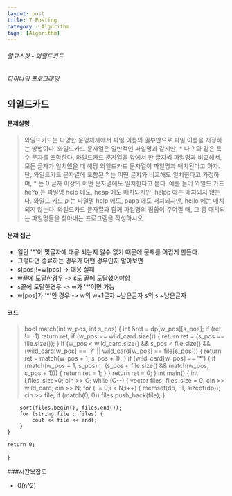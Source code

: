 ```yaml
---
layout: post
title: 7 Posting
category : Algorithm
tags: [Algorithm]
---
```

###### 알고스팟 - 와일드카드 

###### 다이나믹 프로그래밍

## 와일드카드

#### 문제설명
>와일드카드는 다양한 운영체제에서 파일 이름의 일부만으로 파일 이름을 지정하는 방법이다. 와일드카드 문자열은 일반적인 파일명과 같지만, * 나 ? 와 같은 특수 문자를 포함한다. 와일드카드 문자열을 앞에서 한 글자씩 파일명과 비교해서, 모든 글자가 일치했을 때 해당 와일드카드 문자열이 파일명과 매치된다고 하자. 단, 와일드카드 문자열에 포함된 ? 는 어떤 글자와 비교해도 일치한다고 가정하며, * 는 0 글자 이상의 어떤 문자열에도 일치한다고 본다. 예를 들어 와일드 카드 he?p 는 파일명 help 에도, heap 에도 매치되지만, helpp 에는 매치되지 않는다. 와일드 카드 *p* 는 파일명 help 에도, papa 에도 매치되지만, hello 에는 매치되지 않는다. 와일드카드 문자열과 함께 파일명의 집합이 주어질 때, 그 중 매치되는 파일명들을 찾아내는 프로그램을 작성하시오.

#### 문제 접근
- 일단 '*'이 몇글자에 대응 되는지 알수 없기 때문에 문제를 어렵게 만든다.
- 그렇다면 종료하는 경우가 어떤 경우인지 알아보면 
-  s[pos]!=w[pos] -> 대응 실패
-  w끝에 도달한경우 -> s도 끝에 도달했어야함
-  s끝에 도달한경우 -> w가 '*'이면 가능
-  w[pos]가 '*'인 경우 -> w의 w+1글자 ~남은글자 s의 s ~남은글자 

#### 코드
>bool match(int w_pos, int s_pos) {
	int &ret = dp[w_pos][s_pos];
	if (ret != -1) return ret;
	if (w_pos == wild_card.size()) { 
		return ret = (s_pos == file.size()); 
	}
	if (w_pos < wild_card.size() && s_pos < file.size() &&
		(wild_card[w_pos] == '?' || wild_card[w_pos] == file[s_pos])) {
			return ret = match(w_pos + 1, s_pos + 1);
	}
	if (wild_card[w_pos] == '*') {
		if (match(w_pos + 1, s_pos) || (s_pos < file.size() && match(w_pos, s_pos + 1))) {
				return ret = 1; 
		}
	}
	return ret = 0;
}
int main() {
	int i,files_size=0;
	cin >> C;
	while (C--) {
		vector<string> files;
		files_size = 0;
		cin >> wild_card;
		cin >> N;
		for (i = 0;i < N;i++) {
			memset(dp, -1, sizeof(dp));
			cin >> file;
			if (match(0, 0)) files.push_back(file);
		}

		sort(files.begin(), files.end());
		for (string file : files) {
			cout << file << endl;
		}
	}

	return 0;
}

###시간복잡도
- 0(n^2)
